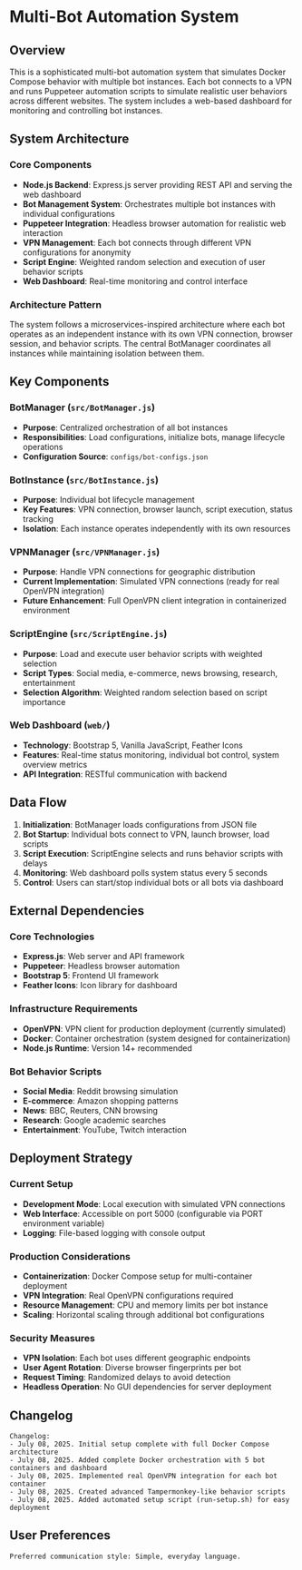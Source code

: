 # Multi-Bot Automation System

## Overview

This is a sophisticated multi-bot automation system that simulates Docker Compose behavior with multiple bot instances. Each bot connects to a VPN and runs Puppeteer automation scripts to simulate realistic user behaviors across different websites. The system includes a web-based dashboard for monitoring and controlling bot instances.

## System Architecture

### Core Components
- **Node.js Backend**: Express.js server providing REST API and serving the web dashboard
- **Bot Management System**: Orchestrates multiple bot instances with individual configurations
- **Puppeteer Integration**: Headless browser automation for realistic web interaction
- **VPN Management**: Each bot connects through different VPN configurations for anonymity
- **Script Engine**: Weighted random selection and execution of user behavior scripts
- **Web Dashboard**: Real-time monitoring and control interface

### Architecture Pattern
The system follows a microservices-inspired architecture where each bot operates as an independent instance with its own VPN connection, browser session, and behavior scripts. The central BotManager coordinates all instances while maintaining isolation between them.

## Key Components

### BotManager (`src/BotManager.js`)
- **Purpose**: Centralized orchestration of all bot instances
- **Responsibilities**: Load configurations, initialize bots, manage lifecycle operations
- **Configuration Source**: `configs/bot-configs.json`

### BotInstance (`src/BotInstance.js`)
- **Purpose**: Individual bot lifecycle management
- **Key Features**: VPN connection, browser launch, script execution, status tracking
- **Isolation**: Each instance operates independently with its own resources

### VPNManager (`src/VPNManager.js`)
- **Purpose**: Handle VPN connections for geographic distribution
- **Current Implementation**: Simulated VPN connections (ready for real OpenVPN integration)
- **Future Enhancement**: Full OpenVPN client integration in containerized environment

### ScriptEngine (`src/ScriptEngine.js`)
- **Purpose**: Load and execute user behavior scripts with weighted selection
- **Script Types**: Social media, e-commerce, news browsing, research, entertainment
- **Selection Algorithm**: Weighted random selection based on script importance

### Web Dashboard (`web/`)
- **Technology**: Bootstrap 5, Vanilla JavaScript, Feather Icons
- **Features**: Real-time status monitoring, individual bot control, system overview metrics
- **API Integration**: RESTful communication with backend

## Data Flow

1. **Initialization**: BotManager loads configurations from JSON file
2. **Bot Startup**: Individual bots connect to VPN, launch browser, load scripts
3. **Script Execution**: ScriptEngine selects and runs behavior scripts with delays
4. **Monitoring**: Web dashboard polls system status every 5 seconds
5. **Control**: Users can start/stop individual bots or all bots via dashboard

## External Dependencies

### Core Technologies
- **Express.js**: Web server and API framework
- **Puppeteer**: Headless browser automation
- **Bootstrap 5**: Frontend UI framework
- **Feather Icons**: Icon library for dashboard

### Infrastructure Requirements
- **OpenVPN**: VPN client for production deployment (currently simulated)
- **Docker**: Container orchestration (system designed for containerization)
- **Node.js Runtime**: Version 14+ recommended

### Bot Behavior Scripts
- **Social Media**: Reddit browsing simulation
- **E-commerce**: Amazon shopping patterns
- **News**: BBC, Reuters, CNN browsing
- **Research**: Google academic searches
- **Entertainment**: YouTube, Twitch interaction

## Deployment Strategy

### Current Setup
- **Development Mode**: Local execution with simulated VPN connections
- **Web Interface**: Accessible on port 5000 (configurable via PORT environment variable)
- **Logging**: File-based logging with console output

### Production Considerations
- **Containerization**: Docker Compose setup for multi-container deployment
- **VPN Integration**: Real OpenVPN configurations required
- **Resource Management**: CPU and memory limits per bot instance
- **Scaling**: Horizontal scaling through additional bot configurations

### Security Measures
- **VPN Isolation**: Each bot uses different geographic endpoints
- **User Agent Rotation**: Diverse browser fingerprints per bot
- **Request Timing**: Randomized delays to avoid detection
- **Headless Operation**: No GUI dependencies for server deployment

## Changelog

```
Changelog:
- July 08, 2025. Initial setup complete with full Docker Compose architecture
- July 08, 2025. Added complete Docker orchestration with 5 bot containers and dashboard
- July 08, 2025. Implemented real OpenVPN integration for each bot container
- July 08, 2025. Created advanced Tampermonkey-like behavior scripts
- July 08, 2025. Added automated setup script (run-setup.sh) for easy deployment
```

## User Preferences

```
Preferred communication style: Simple, everyday language.
```